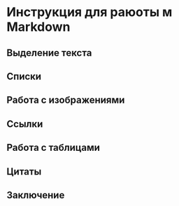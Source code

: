 # Инструкция для раюоты м Markdown

## Выделение текста

## Списки

## Работа с изображениями 

## Ссылки

## Работа с таблицами

## Цитаты

## Заключение